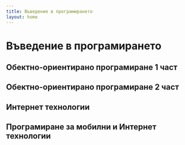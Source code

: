 ```yaml
---
title: Въведение в програмирането
layout: home
---
```


# Въведение в програмирането

## Обектно-ориентирано програмиране 1 част

## Обектно-ориентирано програмиране 2 част

## Интернет технологии

## Програмиране за мобилни и Интернет технологии
